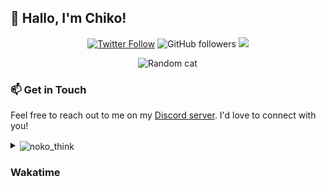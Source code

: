 ## 👋 Hallo, I'm Chiko!

<div align="center">

[![Twitter Follow](https://img.shields.io/twitter/follow/chikoxq?label=Follow)](https://twitter.com/intent/follow?screen_name=chikoxq)
![GitHub followers](https://img.shields.io/github/followers/chikof?label=Follow&style=social)
![](https://komarev.com/ghpvc/?username=chikof&color=blue)

</div>

<a href="https://cataas.com">
<img src="https://cataas.com/cat?type=square" align="right" width="300"alt="Random cat">
</a>

<div><picture><img src="https://raw.githubusercontent.com/carbon-language/carbon-lang/refs/heads/trunk/docs/images/bumper.png" alt=""></picture></div>

### 📫 Get in Touch
Feel free to reach out to me on my [Discord server](https://discord.gg/sejc7TnX6N). I'd love to connect with you!

<details>
<summary>
<img src="https://cdn3.emoji.gg/emojis/64203-noko-think.png" width="35px" height="35px" alt="noko_think" align="center">

### Wakatime
</summary>

<!--START_SECTION:waka-->
![Code Time](http://img.shields.io/badge/Code%20Time-2%2C432%20hrs%2019%20mins-blue)

![Profile Views](http://img.shields.io/badge/Profile%20Views-1-blue)

![Lines of code](https://img.shields.io/badge/From%20Hello%20World%20I%27ve%20Written-9.8%20million%20lines%20of%20code-blue)

**🐱 My GitHub Data** 

> 📦 106.3 kB Used in GitHub's Storage 
 > 
> 💼 Opted to Hire
 > 
> 📜 42 Public Repositories 
 > 
> 🔑 33 Private Repositories 
 > 
**I'm a Night 🦉** 

```text
🌞 Morning                921 commits         █░░░░░░░░░░░░░░░░░░░░░░░░   04.79 % 
🌆 Daytime                5969 commits        ████████░░░░░░░░░░░░░░░░░   31.06 % 
🌃 Evening                9245 commits        ████████████░░░░░░░░░░░░░   48.11 % 
🌙 Night                  3082 commits        ████░░░░░░░░░░░░░░░░░░░░░   16.04 % 
```
📅 **I'm Most Productive on Sunday** 

```text
Monday                   2247 commits        ███░░░░░░░░░░░░░░░░░░░░░░   11.69 % 
Tuesday                  1331 commits        ██░░░░░░░░░░░░░░░░░░░░░░░   06.93 % 
Wednesday                2594 commits        ███░░░░░░░░░░░░░░░░░░░░░░   13.50 % 
Thursday                 2875 commits        ████░░░░░░░░░░░░░░░░░░░░░   14.96 % 
Friday                   3549 commits        █████░░░░░░░░░░░░░░░░░░░░   18.47 % 
Saturday                 2408 commits        ███░░░░░░░░░░░░░░░░░░░░░░   12.53 % 
Sunday                   4213 commits        █████░░░░░░░░░░░░░░░░░░░░   21.92 % 
```


📊 **This Week I Spent My Time On** 

```text
🕑︎ Time Zone: Europe/London

💬 Programming Languages: 
Nix                      1 hr 24 mins        ████████████████░░░░░░░░░   63.84 % 
Rust                     24 mins             █████░░░░░░░░░░░░░░░░░░░░   18.80 % 
Bash                     7 mins              █░░░░░░░░░░░░░░░░░░░░░░░░   05.88 % 
Other                    4 mins              █░░░░░░░░░░░░░░░░░░░░░░░░   03.61 % 
Text                     4 mins              █░░░░░░░░░░░░░░░░░░░░░░░░   03.25 % 

🔥 Editors: 
Neovim                   2 hrs 12 mins       █████████████████████████   100.00 % 

💻 Operating System: 
Linux                    2 hrs 12 mins       █████████████████████████   100.00 % 
```

**I Mostly Code in TypeScript** 

```text
TypeScript               32 repos            ██████████░░░░░░░░░░░░░░░   41.03 % 
Rust                     29 repos            █████████░░░░░░░░░░░░░░░░   37.18 % 
Nix                      6 repos             ██░░░░░░░░░░░░░░░░░░░░░░░   07.69 % 
Lua                      3 repos             █░░░░░░░░░░░░░░░░░░░░░░░░   03.85 % 
Svelte                   1 repo              ░░░░░░░░░░░░░░░░░░░░░░░░░   01.28 % 
```




 Last Updated on 14/09/2025 01:07:41 UTC
<!--END_SECTION:waka-->

</details>

<!--
<p align="center">
     <a href="https://discord.gg/HhybNhchcC"><img src="https://invidget.switchblade.xyz/sejc7TnX6N" align="center" ><a>
</p> 
-->
